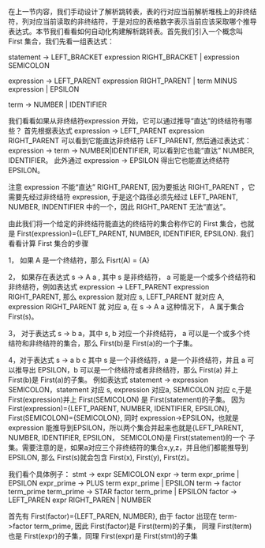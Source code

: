  在上一节内容，我们手动设计了解析跳转表，表的行对应当前解析堆栈上的非终结符，列对应当前读取的非终结符，于是对应的表格数字表示当前应该采取哪个推导表达式。本节我们看看如何自动化构建解析跳转表。首先我们引入一个概念叫 First 集合，我们先看一组表达式：

 statement -> LEFT_BRACKET expression RIGHT_BRACKET | expression SEMICOLON

 expression -> LEFT_PARENT expression RIGHT_PARENT | term MINUS expression | EPSILON

 term -> NUMBER | IDENTIFIER

 我们看看如果从非终结符expression 开始，它可以通过推导“直达”的终结符有哪些？ 首先根据表达式 expression -> LEFT_PARENT expression RIGHT_PARENT 可以看到它能直达非终结符 LEFT_PARENT, 然后通过表达式：
 expression -> term -> NUMBER|IDENTIFIER, 可以看到它也能“直达” NUMBER, IDENTIFIER。 此外通过 expression -> EPSILON 得出它也能直达终结符 EPSILON。
 
 注意 expression 不能“直达” RIGHT_PARENT, 因为要抵达 RIGHT_PARENT ，它需要先经过非终结符 expression, 于是这个路径必须先经过 LEFT_PARENT,
 NUMBER, INDENTIFIER 中的一个，因此 RIGHT_PARENT 无法“直达”。

 由此我们将一个给定的非终结符能直达的终结符的集合称作它的 First 集合，也就是 First(expression)={LEFT_PARENT, NUMBER, IDENTIFIER, EPSILON}. 我们看看计算 First 集合的步骤

 1， 如果 A 是一个终结符，那么 Fisrt(A) = {A}

 2， 如果存在表达式 s -> A a , 其中 s 是非终结符， a 可能是一个或多个终结符和非终结符，例如表达式  expression -> LEFT_PARENT expression RIGHT_PARENT, 那么 expression 就对应 s, LEFT_PARENT 就对应 A, expression RIGHT_PARENT 就
 对应 a, 在 s -> A a 这种情况下， A 属于集合 First(s)。

 3， 对于表达式 s -> b a，其中 s, b 对应一个非终结符， a 可以是一个或多个终结符和非终结符的集合，那么 First(b)是 First(a)的一个子集。

 4，对于表达式 s -> a b c 其中 s 是一个非终结符，a 是一个非终结符，并且 a 可以推导出 EPSILON，b 可以是一个终结符或者非终结符，那么 First(a) 并上 First(b)是 First(a)的子集。
 例如表达式 statement -> expression SEMICOLON，statement 对应 s, expression 对应a, SEMICOLON 对应 c,于是 First(expression)并上 First(SEMICOLON) 是 First(statement)的子集。 因为 First(expression)={LEFT_PARENT, NUMBER,
 IDENTIFIER, EPSILON}, First(SEMICOLON)={SEMICOLON}, 同时 expression->EPSILON，也就是 expression 能推导到EPSILON，所以两个集合并起来也就是{LEFT_PARENT, NUMBER, IDENTIFIER, EPSILON， SEMICOLON}是 First(statement)的一个
 子集。需要注意的是，如果a对应三个非终结符的集合x,y,z，并且他们都能推导到 EPSILON, 那么 First(s)就会包含 First(x), First(y), First(z)。 

 我们看个具体例子：
 stmt -> expr SEMICOLON
 expr -> term expr_prime | EPSILON
 expr_prime -> PLUS term expr_prime | EPSILON
 term -> factor term_prime
 term_prime -> STAR factor term_prime | EPSILON
 factor -> LEFT_PAREN expr RIGHT_PAREN | NUMBER

 首先有 First(factor)={LEFT_PAREN, NUMBER}, 由于 factor 出现在 term->factor term_prime, 因此 First(factor)是 First(term)的子集， 同理 First(term)也是 First(expr)的子集，同理 First(expr)是 First(stmt)的子集
 
 
 
